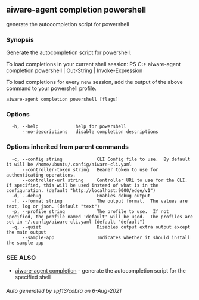 ## aiware-agent completion powershell

generate the autocompletion script for powershell

### Synopsis


Generate the autocompletion script for powershell.

To load completions in your current shell session:
PS C:\> aiware-agent completion powershell | Out-String | Invoke-Expression

To load completions for every new session, add the output of the above command
to your powershell profile.


```
aiware-agent completion powershell [flags]
```

### Options

```
  -h, --help              help for powershell
      --no-descriptions   disable completion descriptions
```

### Options inherited from parent commands

```
  -c, --config string             CLI Config file to use.  By default it will be /home/ubuntu/.config/aiware-cli.yaml
      --controller-token string   Bearer token to use for authenticating operations.
      --controller-url string     Controller URL to use for the CLI.  If specified, this will be used instead of what is in the configuration. (default "http://localhost:9000/edge/v1")
  -d, --debug                     Enables debug output
  -f, --format string             The output format.  The values are text, log or json. (default "text")
  -p, --profile string            The profile to use.  If not specified, the profile named 'default' will be used.  The profiles are set in ~/.config/aiware-cli.yaml (default "default")
  -q, --quiet                     Disables output extra output except the main output
      --sample-app                Indicates whether it should install the sample app
```

### SEE ALSO

* [aiware-agent completion](/cli/aiware-agent_completion.md)	 - generate the autocompletion script for the specified shell

###### Auto generated by spf13/cobra on 6-Aug-2021
